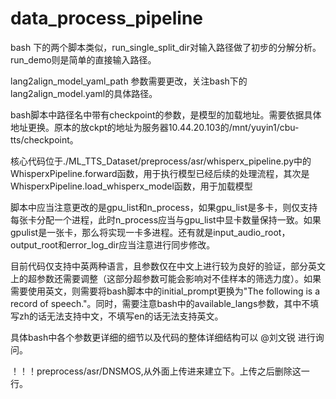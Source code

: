 # data_process_pipeline

bash 下的两个脚本类似，run_single_split_dir对输入路径做了初步的分解分析。run_demo则是简单的直接输入路径。

lang2align_model_yaml_path 参数需要更改，关注bash下的lang2align_model.yaml的具体路径。

bash脚本中路径名中带有checkpoint的参数，是模型的加载地址。需要依据具体地址更换。原本的放ckpt的地址为服务器10.44.20.103的/mnt/yuyin1/cbu-tts/checkpoint。

核心代码位于./ML_TTS_Dataset/preprocess/asr/whisperx_pipeline.py中的WhisperxPipeline.forward函数，用于执行模型已经后续的处理流程，其次是WhisperxPipeline.load_whisperx_model函数，用于加载模型

脚本中应当注意更改的是gpu_list和n_process，如果gpu_list是多卡，则仅支持每张卡分配一个进程，此时n_process应当与gpu_list中显卡数量保持一致。如果gpulist是一张卡，那么将实现一卡多进程。还有就是input_audio_root，output_root和error_log_dir应当注意进行同步修改。

目前代码仅支持中英两种语言，且参数仅在中文上进行较为良好的验证，部分英文上的超参数还需要调整（这部分超参数可能会影响对不佳样本的筛选力度）。如果需要使用英文，则需要将bash脚本中的initial_prompt更换为"The following is a record of speech."。同时，需要注意bash中的available_langs参数，其中不填写zh的话无法支持中文，不填写en的话无法支持英文。

具体bash中各个参数更详细的细节以及代码的整体详细结构可以 @刘文锐 进行询问。

！！！preprocess/asr/DNSMOS,从外面上传进来建立下。上传之后删除这一行。

